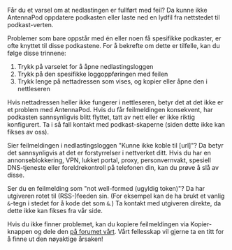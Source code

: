 Får du et varsel om at nedlastingen er fullført med feil? Da kunne ikke AntennaPod oppdatere podkasten eller laste ned en lydfil fra nettstedet til podkast-verten.

Problemer som bare oppstår med én eller noen få spesifikke podkaster, er ofte knyttet til disse podkastene. For å bekrefte om dette er tilfelle, kan du følge disse trinnene:

1. Trykk på varselet for å åpne nedlastingsloggen
1. Trykk på den spesifikke loggoppføringen med feilen
1. Trykk lenge på nettadressen som vises, og kopier eller åpne den i nettleseren

Hvis nettadressen heller ikke fungerer i nettleseren, betyr det at det ikke er et problem med AntennaPod. Hvis du får feilmeldingen konsekvent, har podkasten sannsynligvis blitt flyttet, tatt av nett eller er ikke riktig konfigurert. Ta i så fall kontakt med podkast-skaperne (siden dette ikke kan fikses av oss).

Sier feilmeldingen i nedlastingsloggen "Kunne ikke koble til [url]"? Da betyr det sannsynligvis at det er forstyrrelser i nettverket ditt. Hvis du har en annonseblokkering, VPN, lukket portal, proxy, personvernvakt, spesiell DNS-tjeneste eller foreldrekontroll på telefonen din, kan du prøve å slå av disse.

Ser du en feilmelding som "not well-formed (ugyldig token)"? Da har utgiveren rotet til (RSS-)feeden sin. (For eksempel kan de ha brukt et vanlig `&`-tegn i stedet for å kode det som `&`.) Ta kontakt med utgiveren direkte, da dette ikke kan fikses fra vår side.

Hvis du ikke finner problemet, kan du kopiere feilmeldingen via Kopier-knappen og dele den [på forumet vårt](https://forum.antennapod.org/c/support/7). Vårt fellesskap vil gjerne ta en titt for å finne ut den nøyaktige årsaken!
